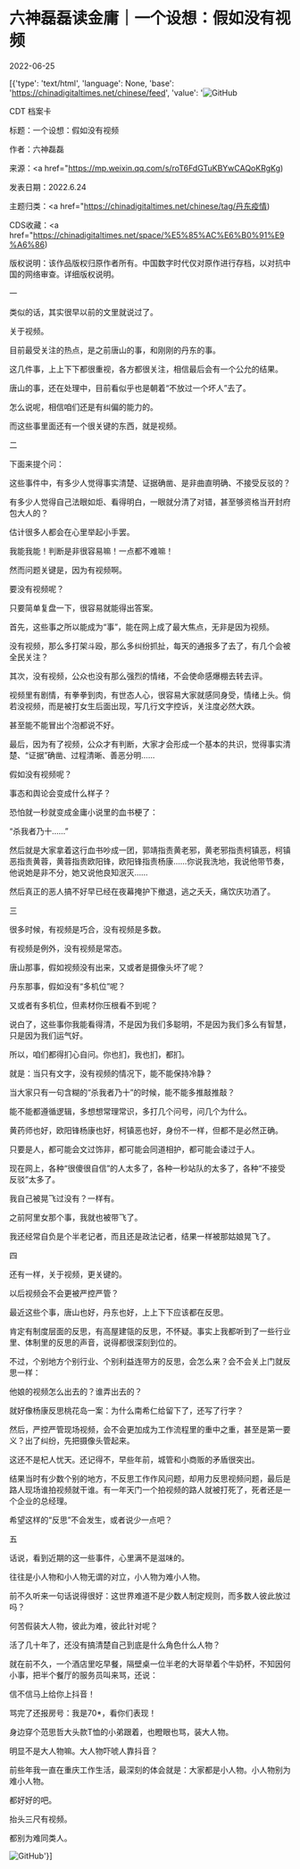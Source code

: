 # 六神磊磊读金庸｜一个设想：假如没有视频

2022-06-25

[{'type': 'text/html', 'language': None, 'base': 'https://chinadigitaltimes.net/chinese/feed', 'value': '![GitHub](https://chinadigitaltimes.net/chinese/files/2022/06/post-683503-62b717c96678d.png)



CDT 档案卡

标题：一个设想：假如没有视频

作者：六神磊磊

来源：<a href="https://mp.weixin.qq.com/s/roT6FdGTuKBYwCAQoKRgKg)

发表日期：2022.6.24

主题归类：<a href="https://chinadigitaltimes.net/chinese/tag/丹东疫情)

CDS收藏：<a href="https://chinadigitaltimes.net/space/%E5%85%AC%E6%B0%91%E9%A6%86)

版权说明：该作品版权归原作者所有。中国数字时代仅对原作进行存档，以对抗中国的网络审查。详细版权说明。





一

类似的话，其实很早以前的文里就说过了。

关于视频。

目前最受关注的热点，是之前唐山的事，和刚刚的丹东的事。

这几件事，上上下下都很重视，各方都很关注，相信最后会有一个公允的结果。

唐山的事，还在处理中，目前看似乎也是朝着“不放过一个坏人”去了。

怎么说呢，相信咱们还是有纠偏的能力的。

而这些事里面还有一个很关键的东西，就是视频。

二

下面来提个问：

这些事件中，有多少人觉得事实清楚、证据确凿、是非曲直明确、不接受反驳的？

有多少人觉得自己法眼如炬、看得明白，一眼就分清了对错，甚至够资格当开封府包大人的？

估计很多人都会在心里举起小手罢。

我能我能！判断是非很容易嘛！一点都不难嘛！

然而问题关键是，因为有视频啊。

要没有视频呢？

只要简单复盘一下，很容易就能得出答案。

首先，这些事之所以能成为“事”，能在网上成了最大焦点，无非是因为视频。

没有视频，那么多打架斗殴，那么多纠纷抓扯，每天的通报多了去了，有几个会被全民关注？

其次，没有视频，公众也没有那么强烈的情绪，不会使命感爆棚去转去评。

视频里有剧情，有拳拳到肉，有世态人心，很容易大家就感同身受，情绪上头。倘若没视频，而是被打女生后面出现，写几行文字控诉，关注度必然大跌。

甚至能不能冒出个泡都说不好。

最后，因为有了视频，公众才有判断，大家才会形成一个基本的共识，觉得事实清楚、“证据”确凿、过程清晰、善恶分明……

假如没有视频呢？

事态和舆论会变成什么样子？

恐怕就一秒就变成金庸小说里的血书梗了：

“杀我者乃十……”

然后就是大家拿着这行血书吵成一团，郭靖指责黄老邪，黄老邪指责柯镇恶，柯镇恶指责黄蓉，黄蓉指责欧阳锋，欧阳锋指责杨康……你说我洗地，我说他带节奏，他说她是非不分，她又说他良知泯灭……

然后真正的恶人搞不好早已经在夜幕掩护下撤退，逃之夭夭，痛饮庆功酒了。

三

很多时候，有视频是巧合，没有视频是多数。

有视频是例外，没有视频是常态。

唐山那事，假如视频没有出来，又或者是摄像头坏了呢？

丹东那事，假如没有“多机位”呢？

又或者有多机位，但素材你压根看不到呢？

说白了，这些事你我能看得清，不是因为我们多聪明，不是因为我们多么有智慧，只是因为我们运气好。

所以，咱们都得扪心自问。你也扪，我也扪，都扪。

就是：当只有文字，没有视频的情况下，能不能保持冷静？

当大家只有一句含糊的“杀我者乃十”的时候，能不能多推敲推敲？

能不能都遵循逻辑，多想想常理常识，多打几个问号，问几个为什么。

黄药师也好，欧阳锋杨康也好，柯镇恶也好，身份不一样，但都不是必然正确。

只要是人，都可能会文过饰非，都可能会同道相护，都可能会诿过于人。

现在网上，各种“很傻很自信”的人太多了，各种一秒站队的太多了，各种“不接受反驳”太多了。

我自己被晃飞过没有？一样有。

之前阿里女那个事，我就也被带飞了。

我还经常自负是个半老记者，而且还是政法记者，结果一样被那姑娘晃飞了。

四

还有一样，关于视频，更关键的。

以后视频会不会更被严控严管？

最近这些个事，唐山也好，丹东也好，上上下下应该都在反思。

肯定有制度层面的反思，有高屋建瓴的反思，不怀疑。事实上我都听到了一些行业里、体制里的反思的声音，说得都很深刻到位的。

不过，个别地方个别行业、个别利益连带方的反思，会怎么来？会不会关上门就反思一样：

他娘的视频怎么出去的？谁弄出去的？

就好像杨康反思桃花岛一案：为什么南希仁给留下了，还写了行字？

然后，严控严管现场视频，会不会更加成为工作流程里的重中之重，甚至是第一要义？出了纠纷，先把摄像头管起来。

这还不是杞人忧天。还记得不，早些年前，城管和小商贩的矛盾很突出。

结果当时有少数个别的地方，不反思工作作风问题，却用力反思视频问题，最后是路人现场谁拍视频就干谁。有一年天门一个拍视频的路人就被打死了，死者还是一个企业的总经理。

希望这样的“反思”不会发生，或者说少一点吧？

五

话说，看到近期的这一些事件，心里满不是滋味的。

往往是小人物和小人物无谓的对立，小人物为难小人物。

前不久听来一句话说得很好：这世界难道不是少数人制定规则，而多数人彼此放过吗？

何苦假装大人物，彼此为难，彼此针对呢？

活了几十年了，还没有搞清楚自己到底是什么角色什么人物？

就在前不久，一个酒店里吃早餐，隔壁桌一位半老的大哥举着个牛奶杯，不知因何小事，把半个餐厅的服务员叫来骂，还说：

信不信马上给你上抖音！

骂完了还报房号：我是70*，看你们表现！

身边穿个范思哲大头款T恤的小弟跟着，也瞪眼也骂，装大人物。

明显不是大人物嘛。大人物吓唬人靠抖音？

前些年我一直在重庆工作生活，最深刻的体会就是：大家都是小人物。小人物别为难小人物。

都好好的吧。

抬头三尺有视频。

都别为难同类人。

![GitHub](https://chinadigitaltimes.net/chinese/files/2022/06/post-683503-62b717c96d6e2.)'}]